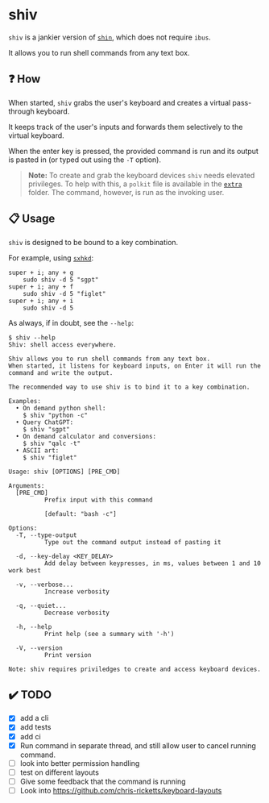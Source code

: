 # shiv

`shiv` is a jankier version of [`shin`](https://github.com/p-e-w/shin), which does not require `ibus`.

It allows you to run shell commands from any text box.

## ❓ How

When started, `shiv` grabs the user's keyboard and creates a virtual pass-through keyboard.

It keeps track of the user's inputs and forwards them selectively to the virtual keyboard.

When the enter key is pressed, the provided command is run and its output is pasted in (or typed out using the `-T` option).

> **Note:** To create and grab the keyboard devices `shiv` needs elevated privileges. To help with this, a `polkit` file is available in the [`extra`](https://github.com/loiccoyle/shiv/tree/main/extra) folder. The command, however, is run as the invoking user.

## 📋 Usage

`shiv` is designed to be bound to a key combination.

For example, using [`sxhkd`](https://github.com/baskerville/sxhkd):

```sxhkd
super + i; any + g
    sudo shiv -d 5 "sgpt"
super + i; any + f
    sudo shiv -d 5 "figlet"
super + i; any + i
    sudo shiv -d 5
```

As always, if in doubt, see the `--help`:

<!-- help start -->

```console
$ shiv --help
Shiv: shell access everywhere.

Shiv allows you to run shell commands from any text box.
When started, it listens for keyboard inputs, on Enter it will run the command and write the output.

The recommended way to use shiv is to bind it to a key combination.

Examples:
  • On demand python shell:
    $ shiv "python -c"
  • Query ChatGPT:
    $ shiv "sgpt"
  • On demand calculator and conversions:
    $ shiv "qalc -t"
  • ASCII art:
    $ shiv "figlet"

Usage: shiv [OPTIONS] [PRE_CMD]

Arguments:
  [PRE_CMD]
          Prefix input with this command
          
          [default: "bash -c"]

Options:
  -T, --type-output
          Type out the command output instead of pasting it

  -d, --key-delay <KEY_DELAY>
          Add delay between keypresses, in ms, values between 1 and 10 work best

  -v, --verbose...
          Increase verbosity

  -q, --quiet...
          Decrease verbosity

  -h, --help
          Print help (see a summary with '-h')

  -V, --version
          Print version

Note: shiv requires priviledges to create and access keyboard devices.
```

<!-- help end -->

## ✔️ TODO

- [x] add a cli
- [x] add tests
- [x] add ci
- [x] Run command in separate thread, and still allow user to cancel running command.
- [ ] look into better permission handling
- [ ] test on different layouts
- [ ] Give some feedback that the command is running
- [ ] Look into https://github.com/chris-ricketts/keyboard-layouts
